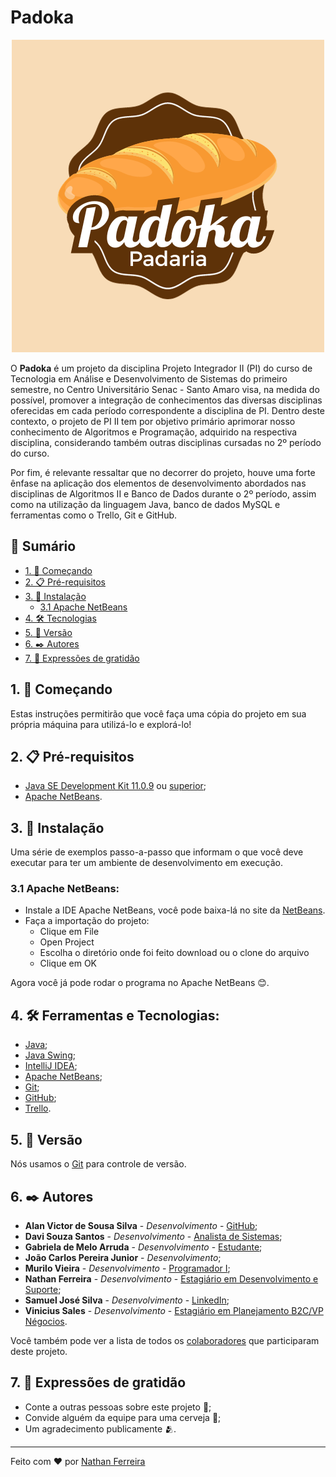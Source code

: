 # Padoka

<p align="center">
  <img src="./src/main/resources/imagens/Logo.png">
</p>

O **Padoka** é um projeto da disciplina Projeto Integrador II (PI) do curso de Tecnologia em Análise e Desenvolvimento de Sistemas do primeiro semestre, no Centro Universitário Senac - Santo Amaro visa, na medida do possível, promover a integração de conhecimentos das diversas disciplinas oferecidas em cada período correspondente a disciplina de PI. Dentro deste contexto, o projeto de PI II tem por objetivo primário aprimorar nosso conhecimento de Algoritmos e Programação, adquirido na respectiva disciplina, considerando também outras disciplinas cursadas no 2º período do curso.

Por fim, é relevante ressaltar que no decorrer do projeto, houve uma forte ênfase na aplicação dos elementos de desenvolvimento abordados nas disciplinas de Algoritmos II e Banco de Dados durante o 2º período, assim como na utilização da linguagem Java, banco de dados MySQL e ferramentas como o Trello, Git e GitHub.

## 📕 Sumário
  - [1. 🚀 Começando](#1--começando)
  - [2. 📋 Pré-requisitos](#2--pré-requisitos)
  - [3. 🔧 Instalação](#3--instalação)
     - [3.1 Apache NetBeans](#31-apache-netbeans)
  - [4. 🛠️ Tecnologias](#4-%EF%B8%8F-ferramentas-e-tecnologias)
  - [5. 📌 Versão](#5--versão)
  - [6. ✒️ Autores](#6-%EF%B8%8F-autores)
  - [7. 🎁 Expressões de gratidão](#7--expressões-de-gratidão)
 

## 1. 🚀 Começando
Estas instruções permitirão que você faça uma cópia do projeto em sua própria máquina para utilizá-lo e explorá-lo!

## 2. 📋 Pré-requisitos
- [Java SE Development Kit 11.0.9](https://www.oracle.com/br/java/technologies/javase/jdk11-archive-downloads.html) ou [superior](https://www.oracle.com/java/technologies/downloads/);
- [Apache NetBeans](https://netbeans.apache.org/).


## 3. 🔧 Instalação
Uma série de exemplos passo-a-passo que informam o que você deve executar para ter um ambiente de desenvolvimento em execução.


### 3.1 Apache NetBeans:
- Instale a IDE Apache NetBeans, você pode baixa-lá no site da [NetBeans](https://netbeans.apache.org/download/index.html).
- Faça a importação do projeto:
  - Clique em File
  - Open Project
  - Escolha o diretório onde foi feito download ou o clone do arquivo
  - Clique em OK
 
Agora você já pode rodar o programa no Apache NetBeans 😊.


## 4. 🛠️ Ferramentas e Tecnologias:
- [Java](https://www.java.com/pt-BR/);
- [Java Swing](https://docs.oracle.com/javase/tutorial/uiswing/);
- [IntelliJ IDEA](https://www.jetbrains.com/pt-br/idea/);
- [Apache NetBeans](https://netbeans.apache.org/download/index.html);
- [Git](https://git-scm.com/);
- [GitHub](https://github.com/);
- [Trello](https://trello.com/).


## 5. 📌 Versão
Nós usamos o [Git](https://git-scm.com/) para controle de versão.


## 6. ✒️ Autores
* **Alan Victor de Sousa Silva** - *Desenvolvimento* - [GitHub](https://github.com/4lann);
* **Davi Souza Santos** - *Desenvolvimento* - [Analista de Sistemas](https://www.linkedin.com/in/davi-souza-72a7b51b4/);
* **Gabriela de Melo Arruda** - *Desenvolvimento* - [Estudante](https://www.linkedin.com/in/gabriela-melo-arruda);
* **João Carlos Pereira Junior** - *Desenvolvimento*;
* **Murilo Vieira** - *Desenvolvimento* - [Programador I](https://www.linkedin.com/in/murilo-augusto-vieira-957aab202/);
* **Nathan Ferreira** - *Desenvolvimento* - [Estagiário em Desenvolvimento e Suporte](https://www.linkedin.com/in/nathan-ferreira-97a355231/);
* **Samuel José Silva** - *Desenvolvimento* - [LinkedIn](https://www.linkedin.com/in/samuel-jos%C3%A9-silva-50545b16a/);
* **Vinicius Sales** - *Desenvolvimento* - [Estagiário em Planejamento B2C/VP Négocios](https://www.linkedin.com/in/vinisl/).

Você também pode ver a lista de todos os [colaboradores](https://github.com/SJS09/PdvPadaria/graphs/contributors) que participaram deste projeto.


## 7. 🎁 Expressões de gratidão
* Conte a outras pessoas sobre este projeto 📢;
* Convide alguém da equipe para uma cerveja 🍺;
* Um agradecimento publicamente 🫂.


---
Feito com ❤️ por [Nathan Ferreira](https://github.com/nferreira1)
